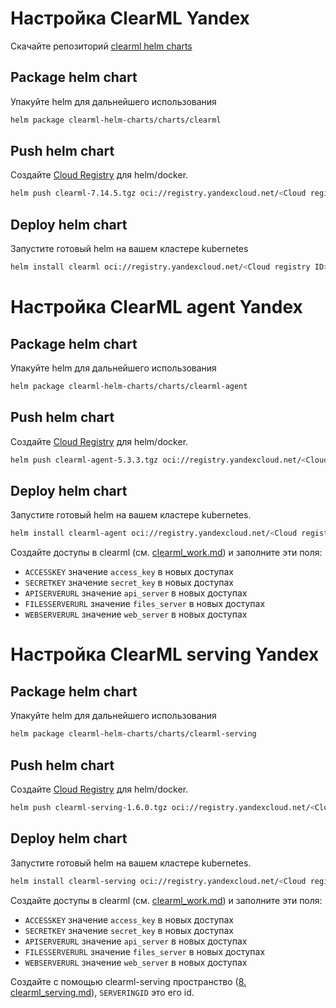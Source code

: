 # Настройка ClearML Yandex 
Скачайте репозиторий [clearml helm charts](https://github.com/levkovalenko/clearml-helm-charts)

## Package helm chart
Упакуйте helm для дальнейшего использования
```bash
helm package clearml-helm-charts/charts/clearml 
```

## Push helm chart
Создайте [Cloud Registry](https://yandex.cloud/ru/docs/cloud-registry/concepts/registry) для helm/docker.
```bash
helm push clearml-7.14.5.tgz oci://registry.yandexcloud.net/<Cloud registry ID>
```

## Deploy helm chart
Запустите готовый helm на вашем кластере kubernetes
```bash
helm install clearml oci://registry.yandexcloud.net/<Cloud registry ID>/clearml:7.14.5
```

# Настройка ClearML agent Yandex 

## Package helm chart
Упакуйте helm для дальнейшего использования
```bash
helm package clearml-helm-charts/charts/clearml-agent  
```

## Push helm chart
Создайте [Cloud Registry](https://yandex.cloud/ru/docs/cloud-registry/concepts/registry) для helm/docker.
```bash
helm push clearml-agent-5.3.3.tgz oci://registry.yandexcloud.net/<Cloud registry ID>
```

## Deploy helm chart
Запустите готовый helm на вашем кластере kubernetes. 
```bash
helm install clearml-agent oci://registry.yandexcloud.net/<Cloud registry ID>/clearml-agent:5.3.3  --set clearml.agentk8sglueKey=ACCESSKEY --set clearml.agentk8sglueSecret=SECRETKEY --set agentk8sglue.apiServerUrlReference=APISERVERURL --set agentk8sglue.fileServerUrlReference=FILESERVERURL --set agentk8sglue.webServerUrlReference=WEBSERVERURL
```
Создайте доступы в clearml (см. [clearml_work.md](3.%20clearml_work.md)) и заполните эти поля:
* `ACCESSKEY` значение `access_key` в новых доступах 
* `SECRETKEY` значение `secret_key` в новых доступах 
* `APISERVERURL` значение `api_server` в новых доступах 
* `FILESSERVERURL` значение `files_server` в новых доступах 
* `WEBSERVERURL` значение `web_server` в новых доступах 


# Настройка ClearML serving Yandex 

## Package helm chart
Упакуйте helm для дальнейшего использования
```bash
helm package clearml-helm-charts/charts/clearml-serving  
```

## Push helm chart
Создайте [Cloud Registry](https://yandex.cloud/ru/docs/cloud-registry/concepts/registry) для helm/docker.
```bash
helm push clearml-serving-1.6.0.tgz oci://registry.yandexcloud.net/<Cloud registry ID>
```

## Deploy helm chart
Запустите готовый helm на вашем кластере kubernetes. 
```bash
helm install clearml-serving oci://registry.yandexcloud.net/<Cloud registry ID>/clearml-serving:1.6.0  --set clearml.apiAccessKey=ACCESSKEY --set clearml.apiSecretKey=SECRETKEY --set clearml.apiHost=APISERVERURL --set clearml.filesHost=FILESERVERURL --set clearml.webHost=WEBSERVERURL --set clearml.servingTaskId=SERVERINGID
```

Создайте доступы в clearml (см. [clearml_work.md](3.%20clearml_work.md)) и заполните эти поля:
* `ACCESSKEY` значение `access_key` в новых доступах 
* `SECRETKEY` значение `secret_key` в новых доступах 
* `APISERVERURL` значение `api_server` в новых доступах 
* `FILESSERVERURL` значение `files_server` в новых доступах 
* `WEBSERVERURL` значение `web_server` в новых доступах 

Создайте с помощью clearml-serving пространство ([8. clearml_serving.md](8.%20clearml_serving.md)), `SERVERINGID` это его id.